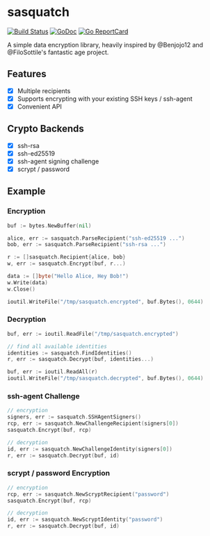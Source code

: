 # sasquatch

[![Build Status](https://github.com/muesli/sasquatch/workflows/build/badge.svg)](https://github.com/muesli/sasquatch/actions)
[![GoDoc](https://godoc.org/github.com/golang/gddo?status.svg)](https://godoc.org/github.com/muesli/sasquatch)
[![Go ReportCard](http://goreportcard.com/badge/muesli/sasquatch)](http://goreportcard.com/report/muesli/sasquatch)

A simple data encryption library, heavily inspired by @Benjojo12 and
@FiloSottile's fantastic age project.

## Features

- [x] Multiple recipients
- [x] Supports encrypting with your existing SSH keys / ssh-agent
- [x] Convenient API

## Crypto Backends

- [x] ssh-rsa
- [x] ssh-ed25519
- [x] ssh-agent signing challenge
- [x] scrypt / password

## Example

### Encryption

```go
buf := bytes.NewBuffer(nil)

alice, err := sasquatch.ParseRecipient("ssh-ed25519 ...")
bob, err := sasquatch.ParseRecipient("ssh-rsa ...")

r := []sasquatch.Recipient{alice, bob}
w, err := sasquatch.Encrypt(buf, r...)

data := []byte("Hello Alice, Hey Bob!")
w.Write(data)
w.Close()

ioutil.WriteFile("/tmp/sasquatch.encrypted", buf.Bytes(), 0644)
```

### Decryption

```go
buf, err := ioutil.ReadFile("/tmp/sasquatch.encrypted")

// find all available identities
identities := sasquatch.FindIdentities()
r, err := sasquatch.Decrypt(buf, identities...)

buf, err := ioutil.ReadAll(r)
ioutil.WriteFile("/tmp/sasquatch.decrypted", buf.Bytes(), 0644)
```

### ssh-agent Challenge

```go
// encryption
signers, err := sasquatch.SSHAgentSigners()
rcp, err := sasquatch.NewChallengeRecipient(signers[0])
sasquatch.Encrypt(buf, rcp)

// decryption
id, err := sasquatch.NewChallengeIdentity(signers[0])
r, err := sasquatch.Decrypt(buf, id)
```

### scrypt / password Encryption

```go
// encryption
rcp, err := sasquatch.NewScryptRecipient("password")
sasquatch.Encrypt(buf, rcp)

// decryption
id, err := sasquatch.NewScryptIdentity("password")
r, err := sasquatch.Decrypt(buf, id)
```
